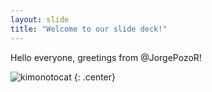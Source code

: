 ```yaml
---
layout: slide
title: "Welcome to our slide deck!"
---
```


Hello everyone, greetings from @JorgePozoR!

![kimonotocat](https://octodex.github.com/images/kimonotocat.png)
{: .center}

